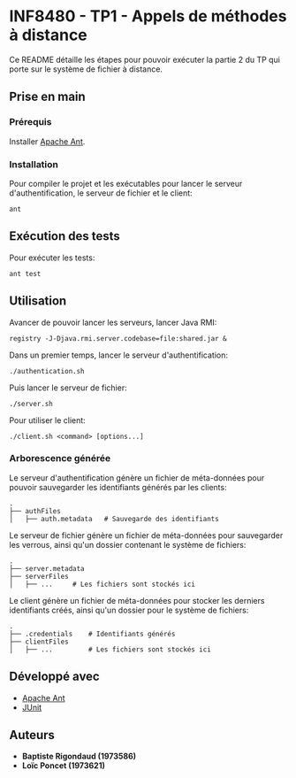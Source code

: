 # INF8480 - TP1 - Appels de méthodes à distance

Ce README détaille les étapes pour pouvoir exécuter la partie 2 du TP qui porte sur le système de fichier à distance.

## Prise en main

### Prérequis

Installer [Apache Ant](https://ant.apache.org/).

### Installation

Pour compiler le projet et les exécutables pour lancer le serveur d'authentification, le serveur de fichier et le client:
```
ant
```

## Exécution des tests

Pour exécuter les tests:
```
ant test
```

## Utilisation

Avancer de pouvoir lancer les serveurs, lancer Java RMI:
```
registry -J-Djava.rmi.server.codebase=file:shared.jar &
```

Dans un premier temps, lancer le serveur d'authentification:
```
./authentication.sh
```

Puis lancer le serveur de fichier:
```
./server.sh
```

Pour utiliser le client:
```
./client.sh <command> [options...]
```

### Arborescence générée

Le serveur d'authentification génère un fichier de méta-données pour pouvoir sauvegarder les identifiants générés par les clients:

    .
    ├── authFiles
    │   ├── auth.metadata   # Sauvegarde des identifiants

Le serveur de fichier génère un fichier de méta-données pour sauvegarder les verrous, ainsi qu'un dossier contenant le système de fichiers:

    .
    ├── server.metadata
    ├── serverFiles
    │   ├── ...     # Les fichiers sont stockés ici

Le client génère un fichier de méta-données pour stocker les derniers identifiants créés, ainsi qu'un dossier pour le système de fichiers:

    .
    ├── .credentials    # Identifiants générés
    ├── clientFiles
    │   ├── ...         # Les fichiers sont stockés ici

## Développé avec

* [Apache Ant](https://ant.apache.org/)
* [JUnit](https://junit.org/junit4/)

## Auteurs

* **Baptiste Rigondaud (1973586)**
* **Loïc Poncet (1973621)**

